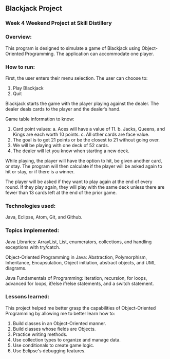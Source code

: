 ## Blackjack Project

### Week 4 Weekend Project at Skill Distillery

### Overview:

This program is designed to simulate a game of Blackjack using Object-Oriented Programming. The application can accommodate one player.

### How to run:

First, the user enters their menu selection. The user can choose to:
1. Play Blackjack
2. Quit

Blackjack starts the game with the player playing against the dealer. The dealer deals cards to the player and the dealer’s hand.

Game table information to know:
1. Card point values:
 a. Aces will have a value of 11.
 b. Jacks, Queens, and Kings are each worth 10 points.
 c. All other cards are face value.
2. The goal is to get 21 points or be the closest to 21 without going over.
3. We will be playing with one deck of 52 cards.
4. The dealer will let you know when starting a new deck.

While playing, the player will have the option to hit, be given another card, or stay. The program will then calculate if the player will be asked again to hit or stay, or if there is a winner.

The player will be asked if they want to play again at the end of every round. If they play again, they will play with the same deck unless there are fewer than 13 cards left at the end of the prior game.  

### Technologies used:

Java, Eclipse, Atom, Git, and Github.

### Topics implemented:

Java Libraries: ArrayList, List, enumerators, collections, and handling exceptions with try/catch.

Object-Oriented Programming in Java: Abstraction, Polymorphism, Inheritance, Encapsulation, Object initiation, abstract objects, and UML diagrams.

Java Fundamentals of Programming: Iteration, recursion, for loops, advanced for loops, if/else if/else statements, and a switch statement.

### Lessons learned:

This project helped me better grasp the capabilities of Object-Oriented Programming by allowing me to better learn how to:
1. Build classes in an Object-Oriented manner.
2. Build classes whose fields are Objects.
3. Practice writing methods.
3. Use collection types to organize and manage data.
4. Use conditionals to create game logic.
5. Use Eclipse's debugging features.
